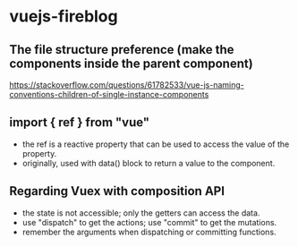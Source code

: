 # vuejs-fireblog

## The file structure preference (make the components inside the parent component)
https://stackoverflow.com/questions/61782533/vue-js-naming-conventions-children-of-single-instance-components

## import { ref } from "vue"
- the ref is a reactive property that can be used to access the value of the property.
- originally, used with data() block to return a value to the component.

## Regarding Vuex with composition API
- the state is not accessible; only the getters can access the data.
- use "dispatch" to get the actions; use "commit" to get the mutations.
- remember the arguments when dispatching or committing functions.